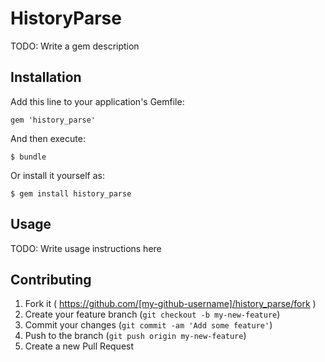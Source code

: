 # HistoryParse

TODO: Write a gem description

## Installation

Add this line to your application's Gemfile:

    gem 'history_parse'

And then execute:

    $ bundle

Or install it yourself as:

    $ gem install history_parse

## Usage

TODO: Write usage instructions here

## Contributing

1. Fork it ( https://github.com/[my-github-username]/history_parse/fork )
2. Create your feature branch (`git checkout -b my-new-feature`)
3. Commit your changes (`git commit -am 'Add some feature'`)
4. Push to the branch (`git push origin my-new-feature`)
5. Create a new Pull Request
